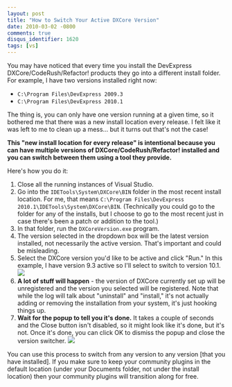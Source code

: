 ```yaml
---
layout: post
title: "How to Switch Your Active DXCore Version"
date: 2010-03-02 -0800
comments: true
disqus_identifier: 1620
tags: [vs]
---
```

You may have noticed that every time you install the DevExpress
DXCore/CodeRush/Refactor! products they go into a different install
folder. For example, I have two versions installed right now:

-   `C:\Program Files\DevExpress 2009.3`
-   `C:\Program Files\DevExpress 2010.1`

The thing is, you can only have one version running at a given time, so
it bothered me that there was a new install location every release. I
felt like it was left to me to clean up a mess... but it turns out
that's not the case!

**This "new install location for every release" is intentional because
you can have multiple versions of DXCore/CodeRush/Refactor! installed
and you can switch between them using a tool they provide.**

Here's how you do it:

1.  Close all the running instances of Visual Studio.
2.  Go into the `IDETools\System\DXCore\BIN` folder in the most recent
    install location. For me, that means
    `C:\Program Files\DevExpress 2010.1\IDETools\System\DXCore\BIN`.
    (Technically you could go to the folder for any of the installs, but
    I choose to go to the most recent just in case there's been a patch
    or addition to the tool.)
3.  In that folder, run the `DXCoreVersion.exe` program.
4.  The version selected in the dropdown box will be the latest version
    installed, not necessarily the active version. That's important and
    could be misleading.
5.  Select the DXCore version you'd like to be active and click "Run."
    In this example, I have version 9.3 active so I'll select to switch
    to version 10.1. 
    ![](https://hyqi8g.bl3302.livefilestore.com/y2px7E2DAS6jbd_LM_kD3GHnDqSLY8Av5PK9gYHYary5gtMF1PAtozm4fvMmfaSDP926bIhNYGAYCJqQPRMtd4CzpuhviA0vlmFYAQIdF4Dpa0/20100302dxcoreversionselect.png?psid=1)
6.  **A lot of stuff will happen** - the version of DXCore currently set
    up will be unregistered and the version you selected will be
    registered. Note that while the log will talk about "uninstall" and
    "install," it's not actually adding or removing the installation
    from your system, it's just hooking things up.
7.  **Wait for the popup to tell you it's done.** It takes a couple of
    seconds and the Close button isn't disabled, so it might look like
    it's done, but it's not. Once it's done, you can click OK to dismiss
    the popup and close the version switcher. 
    ![](https://hyqi8g.bl3302.livefilestore.com/y2pkmUDxvcEX8IdahzeJx6GxT_YVrcojqCtqlU-91GLTrWtHCEvub9HXS7HN1Klnz-MreeOM-i8W99gr9DD7O-JqvMCwSOH_j8W_ni7ToNoPlY/20100302dxcoreversioncomplete.png?psid=1)

You can use this process to switch from any version to any version [that
you have installed]. If you make sure to keep your community plugins in
the default location (under your Documents folder, not under the install
location) then your community plugins will transition along for free.

